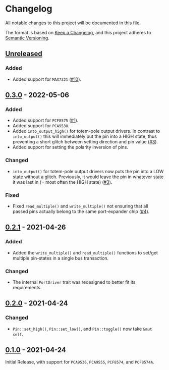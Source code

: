 # Changelog
All notable changes to this project will be documented in this file.

The format is based on [Keep a Changelog](https://keepachangelog.com/en/1.0.0/),
and this project adheres to [Semantic Versioning](https://semver.org/spec/v2.0.0.html).

## [Unreleased]
### Added
- Added support for `MAX7321` ([#10]).

[#10]: https://github.com/Rahix/port-expander/pull/10


## [0.3.0] - 2022-05-06
### Added
- Added support for `PCF8575` ([#1]).
- Added support for `PCA9538`.
- Added `into_output_high()` for totem-pole output drivers.  In contrast to
  `into_output()` this will immediately put the pin into a HIGH state, thus
  preventing a short glitch between setting direction and pin value ([#3]).
- Added support for setting the polarity inversion of pins.

### Changed
- `into_output()` for totem-pole output drivers now puts the pin into a LOW
  state without a glitch.  Previously, it would leave the pin in whatever state
  it was last in (= most often the HIGH state)  ([#3]).

### Fixed
- Fixed `read_multiple()` and `write_multiple()` not ensuring that all passed
  pins actually belong to the same port-expander chip ([#4]).

[#1]: https://github.com/Rahix/port-expander/pull/1
[#3]: https://github.com/Rahix/port-expander/pull/3
[#4]: https://github.com/Rahix/port-expander/pull/4


## [0.2.1] - 2021-04-26
### Added
- Added the `write_multiple()` and `read_multiple()` functions to set/get
  multiple pin-states in a single bus transaction.

### Changed
- The internal `PortDriver` trait was redesigned to better fit its requirements.


## [0.2.0] - 2021-04-24
### Changed
- `Pin::set_high()`, `Pin::set_low()`, and `Pin::toggle()` now take `&mut self`.

## [0.1.0] - 2021-04-24
Initial Release, with support for `PCA9536`, `PCA9555`, `PCF8574`, and
`PCF8574A`.

[Unreleased]: https://github.com/rahix/port-expander/compare/v0.3.0...HEAD
[0.3.0]: https://github.com/rahix/port-expander/compare/v0.2.1...v0.3.0
[0.2.1]: https://github.com/rahix/port-expander/compare/v0.2.0...v0.2.1
[0.2.0]: https://github.com/rahix/port-expander/compare/v0.1.0...v0.2.0
[0.1.0]: https://github.com/rahix/port-expander/releases/tag/v0.1.0
